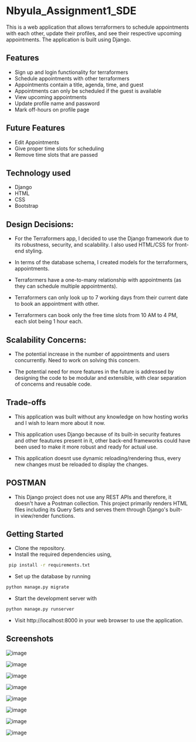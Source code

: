 
# Nbyula_Assignment1_SDE

This is a web application that allows terraformers to schedule appointments with each other, update their profiles, and see their respective upcoming appointments. The application is built using Django.

## Features

- Sign up and login functionality for terraformers
- Schedule appointments with other terraformers
- Appointments contain a title, agenda, time, and guest
- Appointments can only be scheduled if the guest is available
- View upcoming appointments
- Update profile name and password
- Mark off-hours on profile page

## Future Features

- Edit Appointments
- Give proper time slots for scheduling
- Remove time slots that are passed

## Technology used

- Django
- HTML
- CSS
- Bootstrap

## Design Decisions:

- For the Terraformers app, I decided to use the Django framework due to its robustness, security, and scalability. I also used HTML/CSS for front-end styling.

- In terms of the database schema, I created models for the terraformers, appointments.

- Terraformers have a one-to-many relationship with appointments (as they can schedule multiple appointments).

- Terraformers can only look up to 7 working days from their current date to book an appointment with other.

- Terraformers can book only the free time slots from 10 AM to 4 PM, each slot being 1 hour each.

## Scalability Concerns:

- The potential increase in the number of appointments and users concurrently. Need to work on solving this concern.

- The potential need for more features in the future is addressed by designing the code to be modular and extensible, with clear separation of concerns and reusable code.

## Trade-offs

- This application was built without any knowledge on how hosting works and I wish to learn more about it now.

- This application uses Django because of its built-in security features and other feautures present in it, other back-end frameworks could have been used to make it more robust and ready for actual use.

- This application doesnt use dynamic reloading/rendering thus, every new changes must be reloaded to display the changes.


## POSTMAN

- This Django project does not use any REST APIs and therefore, it doesn't have a Postman collection. This project primarily renders HTML files including its Query Sets and serves them through Django's built-in view/render functions.

## Getting Started
- Clone the repository.
- Install the required dependencies using,
```bash
 pip install -r requirements.txt
 ```
- Set up the database by running
```bash
python manage.py migrate
```
- Start the development server with
```bash
python manage.py runserver
```
- Visit http://localhost:8000 in your web browser to use the application.

## Screenshots

![image](https://user-images.githubusercontent.com/90385192/235311932-53ce86f1-b3b2-4e9b-85a7-e18d7e0bab61.png)

![image](https://user-images.githubusercontent.com/90385192/235349746-94e3eccb-96c1-4a08-8c76-1f1da6e6bfc7.png)

![image](https://user-images.githubusercontent.com/90385192/235312033-8ccd569a-5678-409c-8e8e-e4164fec4131.png)

![image](https://user-images.githubusercontent.com/90385192/235312047-6aab3b10-6af4-465d-a878-dbb77d847365.png)

![image](https://user-images.githubusercontent.com/90385192/235349785-5880bdaf-5439-47dc-9370-0ba33983e473.png)

![image](https://user-images.githubusercontent.com/90385192/235312076-72270066-6ddd-419d-a539-8cb2ec80ae1c.png)

![image](https://user-images.githubusercontent.com/90385192/235312087-9a458ab4-4ccb-4013-aa52-03729d015e2b.png)

![image](https://user-images.githubusercontent.com/90385192/235312092-78ef04be-8bb5-4a81-88fb-1e2d16cd939b.png)


